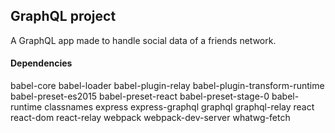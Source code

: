## GraphQL project

A GraphQL app made to handle social data of a friends network.

#### Dependencies

babel-core
babel-loader
babel-plugin-relay
babel-plugin-transform-runtime
babel-preset-es2015
babel-preset-react
babel-preset-stage-0
babel-runtime
classnames
express
express-graphql
graphql
graphql-relay
react
react-dom
react-relay
webpack
webpack-dev-server
whatwg-fetch
